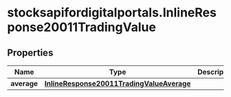 # stocksapifordigitalportals.InlineResponse20011TradingValue

## Properties

Name | Type | Description | Notes
------------ | ------------- | ------------- | -------------
**average** | [**InlineResponse20011TradingValueAverage**](InlineResponse20011TradingValueAverage.md) |  | [optional] 


